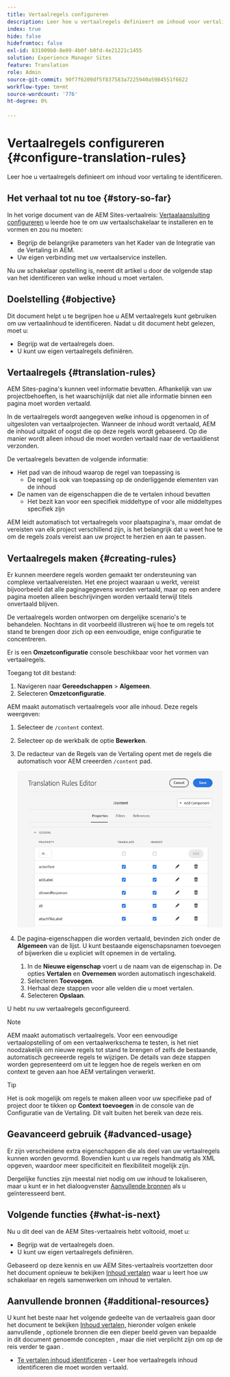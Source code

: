 ```yaml
---
title: Vertaalregels configureren
description: Leer hoe u vertaalregels definieert om inhoud voor vertaling te identificeren.
index: true
hide: false
hidefromtoc: false
exl-id: 831009b8-8e09-4b0f-b0fd-4e21221c1455
solution: Experience Manager Sites
feature: Translation
role: Admin
source-git-commit: 90f7f6209df5f837583a7225940a5984551f6622
workflow-type: tm+mt
source-wordcount: '776'
ht-degree: 0%

---
```


# Vertaalregels configureren {#configure-translation-rules}

Leer hoe u vertaalregels definieert om inhoud voor vertaling te identificeren.

## Het verhaal tot nu toe {#story-so-far}

In het vorige document van de AEM Sites-vertaalreis: [Vertaalaansluiting configureren](configure-connector.md) u leerde hoe te om uw vertaalschakelaar te installeren en te vormen en zou nu moeten:

* Begrijp de belangrijke parameters van het Kader van de Integratie van de Vertaling in AEM.
* Uw eigen verbinding met uw vertaalservice instellen.

Nu uw schakelaar opstelling is, neemt dit artikel u door de volgende stap van het identificeren van welke inhoud u moet vertalen.

## Doelstelling {#objective}

Dit document helpt u te begrijpen hoe u AEM vertaalregels kunt gebruiken om uw vertaalinhoud te identificeren. Nadat u dit document hebt gelezen, moet u:

* Begrijp wat de vertaalregels doen.
* U kunt uw eigen vertaalregels definiëren.

## Vertaalregels {#translation-rules}

AEM Sites-pagina&#39;s kunnen veel informatie bevatten. Afhankelijk van uw projectbehoeften, is het waarschijnlijk dat niet alle informatie binnen een pagina moet worden vertaald.

In de vertaalregels wordt aangegeven welke inhoud is opgenomen in of uitgesloten van vertaalprojecten. Wanneer de inhoud wordt vertaald, AEM de inhoud uitpakt of oogst die op deze regels wordt gebaseerd. Op die manier wordt alleen inhoud die moet worden vertaald naar de vertaaldienst verzonden.

De vertaalregels bevatten de volgende informatie:

* Het pad van de inhoud waarop de regel van toepassing is
   * De regel is ook van toepassing op de onderliggende elementen van de inhoud
* De namen van de eigenschappen die de te vertalen inhoud bevatten
   * Het bezit kan voor een specifiek middeltype of voor alle middeltypes specifiek zijn

AEM leidt automatisch tot vertaalregels voor plaatspagina&#39;s, maar omdat de vereisten van elk project verschillend zijn, is het belangrijk dat u weet hoe te om de regels zoals vereist aan uw project te herzien en aan te passen.

## Vertaalregels maken {#creating-rules}

Er kunnen meerdere regels worden gemaakt ter ondersteuning van complexe vertaalvereisten. Het ene project waaraan u werkt, vereist bijvoorbeeld dat alle paginagegevens worden vertaald, maar op een andere pagina moeten alleen beschrijvingen worden vertaald terwijl titels onvertaald blijven.

De vertaalregels worden ontworpen om dergelijke scenario&#39;s te behandelen. Nochtans in dit voorbeeld illustreren wij hoe te om regels tot stand te brengen door zich op een eenvoudige, enige configuratie te concentreren.

Er is een **Omzetconfiguratie** console beschikbaar voor het vormen van vertaalregels.

Toegang tot dit bestand:

1. Navigeren naar **Gereedschappen** > **Algemeen**.
1. Selecteren **Omzetconfiguratie**.

AEM maakt automatisch vertaalregels voor alle inhoud. Deze regels weergeven:

1. Selecteer de `/content` context.
1. Selecteer op de werkbalk de optie **Bewerken**.
1. De redacteur van de Regels van de Vertaling opent met de regels die automatisch voor AEM creeerden `/content` pad.

   ![Editor voor vertaalregels](assets/translation-rules-editor.png)

1. De pagina-eigenschappen die worden vertaald, bevinden zich onder de **Algemeen** van de lijst. U kunt bestaande eigenschapsnamen toevoegen of bijwerken die u expliciet wilt opnemen in de vertaling.
   1. In de **Nieuwe eigenschap** voert u de naam van de eigenschap in. De opties **Vertalen** en **Overnemen** worden automatisch ingeschakeld.
   1. Selecteren **Toevoegen**.
   1. Herhaal deze stappen voor alle velden die u moet vertalen.
   1. Selecteren **Opslaan**.

U hebt nu uw vertaalregels geconfigureerd.

>[!NOTE]
>
>AEM maakt automatisch vertaalregels. Voor een eenvoudige vertaalopstelling of om een vertaalwerkschema te testen, is het niet noodzakelijk om nieuwe regels tot stand te brengen of zelfs de bestaande, automatisch gecreeerde regels te wijzigen. De details van deze stappen worden gepresenteerd om uit te leggen hoe de regels werken en om context te geven aan hoe AEM vertalingen verwerkt.

>[!TIP]
>
>Het is ook mogelijk om regels te maken alleen voor uw specifieke pad of project door te tikken op **Context toevoegen** in de console van de Configuratie van de Vertaling. Dit valt buiten het bereik van deze reis.

## Geavanceerd gebruik {#advanced-usage}

Er zijn verscheidene extra eigenschappen die als deel van uw vertaalregels kunnen worden gevormd. Bovendien kunt u uw regels handmatig als XML opgeven, waardoor meer specificiteit en flexibiliteit mogelijk zijn.

Dergelijke functies zijn meestal niet nodig om uw inhoud te lokaliseren, maar u kunt er in het dialoogvenster [Aanvullende bronnen](#additional-resources) als u geïnteresseerd bent.

## Volgende functies {#what-is-next}

Nu u dit deel van de AEM Sites-vertaalreis hebt voltooid, moet u:

* Begrijp wat de vertaalregels doen.
* U kunt uw eigen vertaalregels definiëren.

Gebaseerd op deze kennis en uw AEM Sites-vertaalreis voortzetten door het document opnieuw te bekijken [Inhoud vertalen](translate-content.md) waar u leert hoe uw schakelaar en regels samenwerken om inhoud te vertalen.

## Aanvullende bronnen {#additional-resources}

U kunt het beste naar het volgende gedeelte van de vertaalreis gaan door het document te bekijken [Inhoud vertalen,](translate-content.md) hieronder volgen enkele aanvullende , optionele bronnen die een dieper beeld geven van bepaalde in dit document genoemde concepten , maar die niet verplicht zijn om op de reis verder te gaan .

* [Te vertalen inhoud identificeren](/help/sites-cloud/administering/translation/rules.md) - Leer hoe vertaalregels inhoud identificeren die moet worden vertaald.
